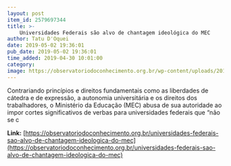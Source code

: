 ```yaml
---
layout: post
item_id: 2579697344
title: >-
    Universidades Federais são alvo de chantagem ideológica do MEC
author: Tatu D'Oquei
date: 2019-05-02 19:36:01
pub_date: 2019-05-02 19:36:01
time_added: 2019-04-30 10:01:00
category: 
image: https://observatoriodoconhecimento.org.br/wp-content/uploads/2019/04/WhatsApp-Image-2019-04-30-at-09.29.27.jpeg
---
```


Contrariando princípios e direitos fundamentais como as liberdades de cátedra e de expressão, a autonomia universitária e os direitos dos trabalhadores, o Ministério da Educação (MEC) abusa de sua autoridade ao impor cortes significativos de verbas para universidades federais que “não se c

**Link:** [https://observatoriodoconhecimento.org.br/universidades-federais-sao-alvo-de-chantagem-ideologica-do-mec](https://observatoriodoconhecimento.org.br/universidades-federais-sao-alvo-de-chantagem-ideologica-do-mec)

